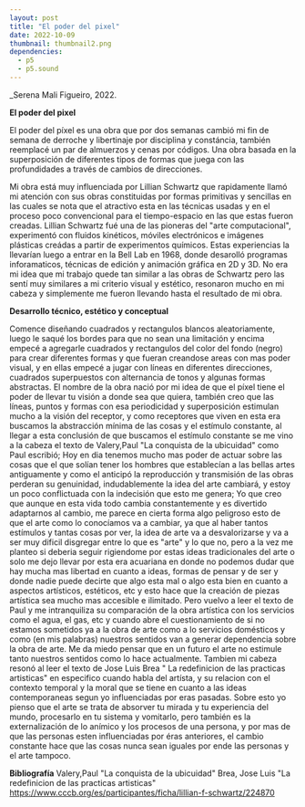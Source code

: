 ```yaml
---
layout: post
title: "El poder del pixel"
date: 2022-10-09
thumbnail: thumbnail2.png
dependencies:
  - p5
  - p5.sound
---
```


<div id="div-sketch">
  <script type="text/javascript" src="sketch.js"></script>
</div>

_Serena Mali Figueiro, 2022.

**El poder del pixel**

El poder del píxel es una obra que por dos semanas cambió mi fin de semana de derroche y libertinaje por disciplina y constáncia, también reemplacé un par de almuerzos y cenas por códigos. 
Una obra basada en la superposición de diferentes tipos de formas que juega con las profundidades a través
de cambios de direcciones.


Mi obra está muy influenciada por Lillian Schwartz que rapidamente llamó
mi atención con sus obras constituidas por formas primitivas y sencillas en las cuales se nota que el atractivo esta en las técnicas usadas y en el proceso poco convencional para el tiempo-espacio en las que estas fueron creadas.
Lillian Schwartz fué una de las pioneras del "arte computacional", experimentó con fluidos kinéticos, móviles electrónicos e imágenes plásticas creádas a partir de experimentos químicos. Estas experiencias la llevarían luego a entrar en la Bell Lab en 1968, donde desarolló programas inforamaticos, técnicas de edición y animación gráfica en 2D y 3D.
No era mi idea que mi trabajo quede tan similar a las obras de Schwartz pero las sentí muy similares a mi criterio visual y estético, 
resonaron mucho en mi cabeza y simplemente me fueron llevando hasta el resultado de mi obra. 


**Desarrollo técnico, estético y conceptual**

Comence diseñando cuadrados y rectangulos blancos aleatoriamente, luego le saqué los bordes para que no sean una limitación y encima empecé a agregarle cuadrados y rectangulos del color del fondo (negro)  para crear diferentes formas y que fueran creandose areas con mas poder visual, y en ellas empecé a jugar con líneas en diferentes direcciones, cuadrados superpuestos con alternancia de tonos y algunas formas abstractas.
El nombre de la obra nació por mi idea de que el píxel tiene el poder de llevar tu visión a donde sea que quiera, también creo que las líneas, puntos y formas con esa periodicidad y superposición estimulan mucho a la visión del receptor, y como receptores que viven en esta era buscamos la abstracción mínima de las cosas y el estímulo constante, al llegar a esta conclusión de que buscamos el estímulo constante se me vino a la cabeza el texto de Valery,Paul "La conquista de la ubicuidad" como Paul escribió; 
Hoy en dia tenemos mucho mas poder de actuar sobre las cosas que el que solían tener los hombres que establecían a las bellas artes antiguamente y como el anticipó la reproducción y transmisión de las obras perderan su genuinidad, indudablemente la idea del arte cambiará, y estoy un poco conflictuada con la indecisión que esto me genera;
Yo que creo que aunque en esta vida todo cambia constantemente y es divertido adaptarnos al cambio, me parece en cierta forma algo peligroso esto de que el arte como lo conocíamos va a cambiar, ya que al haber tantos estímulos y tantas cosas por ver, la idea de arte va a desvalorizarse y va a ser muy dificil disgregar entre lo que es "arte" y lo que no, pero a la vez me planteo si deberia seguir rigiendome por estas ideas tradicionales del arte o solo me dejo llevar por esta era acuariana en donde no podemos dudar que  hay mucha mas libertad en cuanto a ideas, formas de pensar y de ser y donde nadie puede decirte que algo esta mal o algo esta bien en cuanto a aspectos artísticos, estéticos, etc y esto hace que la creación de piezas artística sea mucho mas accesible e ilimitado.
Pero vuelvo a leer el texto de Paul y me intranquiliza su comparación de la obra artística con los servicios como el agua, el gas, etc y cuando abre
el cuestionamiento de si no estamos sometidos ya a la obra de arte como a lo servicios domésticos y como (en mis palabras) nuestros sentidos van a generar dependencia sobre la obra de arte.
Me da miedo pensar que en un futuro el arte no estimule tanto nuestros sentidos como lo hace actualmente.
Tambien mi cabeza resonó al leer el texto de Jose Luis Brea " La redefinicion de las practicas artisticas" en especifico cuando habla del artísta, y su relacion con el contexto temporal y la moral que se tiene en cuanto a las ideas contemporaneas segun yo influenciadas por eras pasadas. Sobre esto yo pienso que el arte se trata de absorver tu mirada y tu experiencia del mundo, procesarlo en tu sistema y vomitarlo, pero también es la externalización de lo anímico y los procesos de una persona, 
y por mas de que las personas esten influenciadas por éras anteriores, el cambio constante hace que las cosas nunca sean iguales por ende las personas y el arte tampoco.

**Bibliografía**
Valery,Paul "La conquista de la ubicuidad"
Brea, Jose Luis "La redefinicion de las practicas artisticas"
https://www.cccb.org/es/participantes/ficha/lillian-f-schwartz/224870
